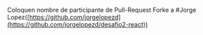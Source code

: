 Coloquen nombre de participante de Pull-Request
Forke a #Jorge Lopez([https://github.com/jorgelopezd](https://github.com/jorgelopezd/desafio2-react))
